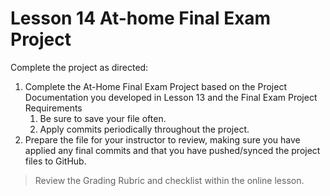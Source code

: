 # Lesson 14 At-home Final Exam Project

Complete the project as directed:
1. Complete the At-Home Final Exam Project based on the Project Documentation you developed in Lesson 13 and the Final Exam Project Requirements 
   1. Be sure to save your file often.
   2. Apply commits periodically throughout the project.
3. Prepare the file for your instructor to review, making sure you have applied any final commits and that you have pushed/synced the project files to GitHub.

> Review the Grading Rubric and checklist within the online lesson.
